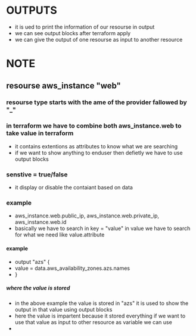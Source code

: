 # OUTPUTS
* it is ued to print the information of our resourse in output
* we can see output blocks after terraform apply
* we can give the output of one resourse as input to another resource
# NOTE
## resourse aws_instance "web" 
### resourse type starts with the ame of the provider fallowed by "_"
### in terraform we have to combine both aws_instance.web to take value in terraform
* it contains extentions as attributes to know what we are searching 
* if we want to show anything to enduser then defietly we have to use output blocks
### senstive = true/false
* it display or disable the contaiant based on data
### example
* aws_instance.web.public_ip, aws_instance.web.private_ip, aws_instance.web.id
* basically we have to search in key = "value" in value we have to search for what we need like value.attribute

#### example
* output "azs" {
* value = data.aws_availability_zones.azs.names
* }  
 
##### where the value is stored
* in the above example the value is stored in "azs" it is used to show the output in that value using output blocks
* here the value is impartent because it stored everything if we want to use that value as input to other resource as variable we can use
* 

